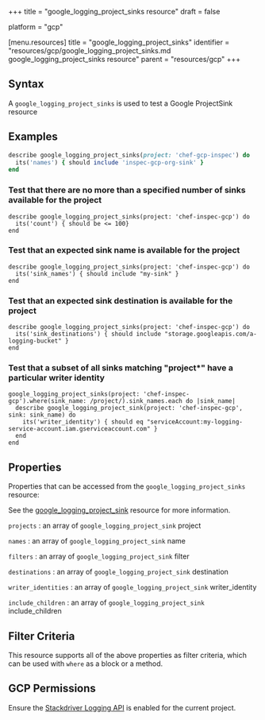+++
title = "google_logging_project_sinks resource"
draft = false

platform = "gcp"

[menu.resources]
    title = "google_logging_project_sinks"
    identifier = "resources/gcp/google_logging_project_sinks.md google_logging_project_sinks resource"
    parent = "resources/gcp"
+++

## Syntax

A `google_logging_project_sinks` is used to test a Google ProjectSink resource

## Examples

```ruby
describe google_logging_project_sinks(project: 'chef-gcp-inspec') do
  its('names') { should include 'inspec-gcp-org-sink' }
end
```

### Test that there are no more than a specified number of sinks available for the project

    describe google_logging_project_sinks(project: 'chef-inspec-gcp') do
      its('count') { should be <= 100}
    end

### Test that an expected sink name is available for the project

    describe google_logging_project_sinks(project: 'chef-inspec-gcp') do
      its('sink_names') { should include "my-sink" }
    end

### Test that an expected sink destination is available for the project

    describe google_logging_project_sinks(project: 'chef-inspec-gcp') do
      its('sink_destinations') { should include "storage.googleapis.com/a-logging-bucket" }
    end

### Test that a subset of all sinks matching "project\*" have a particular writer identity

    google_logging_project_sinks(project: 'chef-inspec-gcp').where(sink_name: /project/).sink_names.each do |sink_name|
      describe google_logging_project_sink(project: 'chef-inspec-gcp',  sink: sink_name) do
        its('writer_identity') { should eq "serviceAccount:my-logging-service-account.iam.gserviceaccount.com" }
      end
    end

## Properties

Properties that can be accessed from the `google_logging_project_sinks` resource:

See the [google_logging_project_sink](/resources/google_logging_project_sink/#properties) resource for more information.

`projects`
: an array of `google_logging_project_sink` project

`names`
: an array of `google_logging_project_sink` name

`filters`
: an array of `google_logging_project_sink` filter

`destinations`
: an array of `google_logging_project_sink` destination

`writer_identities`
: an array of `google_logging_project_sink` writer_identity

`include_children`
: an array of `google_logging_project_sink` include_children

## Filter Criteria

This resource supports all of the above properties as filter criteria, which can be used
with `where` as a block or a method.

## GCP Permissions

Ensure the [Stackdriver Logging API](https://console.cloud.google.com/apis/library/logging.googleapis.com/) is enabled for the current project.
